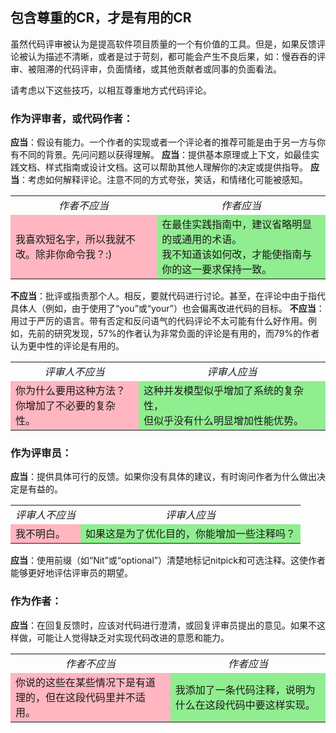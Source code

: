 ## 包含尊重的CR，才是有用的CR

虽然代码评审被认为是提高软件项目质量的一个有价值的工具。但是，如果反馈评论被认为描述不清晰，或者是过于苛刻，都可能会产生不良后果，如：慢吞吞的评审、被阻滞的代码评审，负面情绪，或其他贡献者或同事的负面看法。

请考虑以下这些技巧，以相互尊重地方式代码评论。

### 作为评审者，或代码作者：

**应当**：假设有能力。一个作者的实现或者一个评论者的推荐可能是由于另一方与你有不同的背景。先问问题以获得理解。
**应当**：提供基本原理或上下文，如最佳实践文档、样式指南或设计文档。这可以帮助其他人理解你的决定或提供指导。
**应当**：考虑如何解释评论。注意不同的方式夸张，笑话，和情绪化可能被感知。


<table class="my-bordered-table">
  <tbody>
<tr width=‘50%’>
      <td style="text-align: center;"><em>作者不应当</em></td>
      <td style="text-align: center;"><em>作者应当</em></td>
</tr>
<tr>
<td bgcolor=LightPink>
我喜欢短名字，所以我就不改。除非你命令我？:)
</td>
<td bgcolor=LIGHTGREEN>
在最佳实践指南中，建议省略明显的或通用的术语。<br/>
我不知道该如何改，才能使指南与你的这一要求保持一致。
</td>
  </tr>
</tbody></table>


**不应当**：批评或指责那个人。相反，要就代码进行讨论。甚至，在评论中由于指代具体人（例如，由于使用了“you”或“your”）也会偏离改进代码的目标。
**不应当**：用过于严厉的语言。带有否定和反问语气的代码评论不太可能有什么好作用。例如，先前的研究发现，57%的作者认为非常负面的评论是有用的，而79%的作者认为更中性的评论是有用的。

<table class="my-bordered-table">
  <tbody>
<tr width=‘50%’>
      <td style="text-align: center;"><em>评审人不应当</em></td>
      <td style="text-align: center;"><em>评审人应当</em></td>
</tr>
<tr>
<td bgcolor=LightPink>
你为什么要用这种方法？<br/>
你增加了不必要的复杂性。
</td>
<td bgcolor=LIGHTGREEN>
这种并发模型似乎增加了系统的复杂性，<br>
但似乎没有什么明显增加性能优势。
</td>
  </tr>
</tbody></table>


### 作为评审员：

**应当**：提供具体可行的反馈。如果你没有具体的建议，有时询问作者为什么做出决定是有益的。


<table class="my-bordered-table">
  <tbody>
<tr width=‘50%’>
      <td style="text-align: center;"><em>评审人不应当</em></td>
      <td style="text-align: center;"><em>评审人应当</em></td>
</tr>
<tr>
<td bgcolor=LightPink>
我不明白。
</td>
<td bgcolor=LIGHTGREEN>
如果这是为了优化目的，你能增加一些注释吗？
</td>
  </tr>
</tbody></table>

**应当**：使用前缀（如“Nit”或“optional”）清楚地标记nitpick和可选注释。这使作者能够更好地评估评审员的期望。

### 作为作者：

**应当**：在回复反馈时，应该对代码进行澄清，或回复评审员提出的意见。如果不这样做，可能让人觉得缺乏对实现代码改进的意愿和能力。


<table class="my-bordered-table">
  <tbody>
<tr width=‘50%’>
      <td style="text-align: center;"><em>作者不应当</em></td>
      <td style="text-align: center;"><em>作者应当</em></td>
</tr>
<tr>
<td bgcolor=LightPink>
你说的这些在某些情况下是有道理的，但在这段代码里并不适用。
</td>
<td bgcolor=LIGHTGREEN>
我添加了一条代码注释，说明为什么在这段代码中要这样实现。
</td>
</tr>
</tbody></table>
